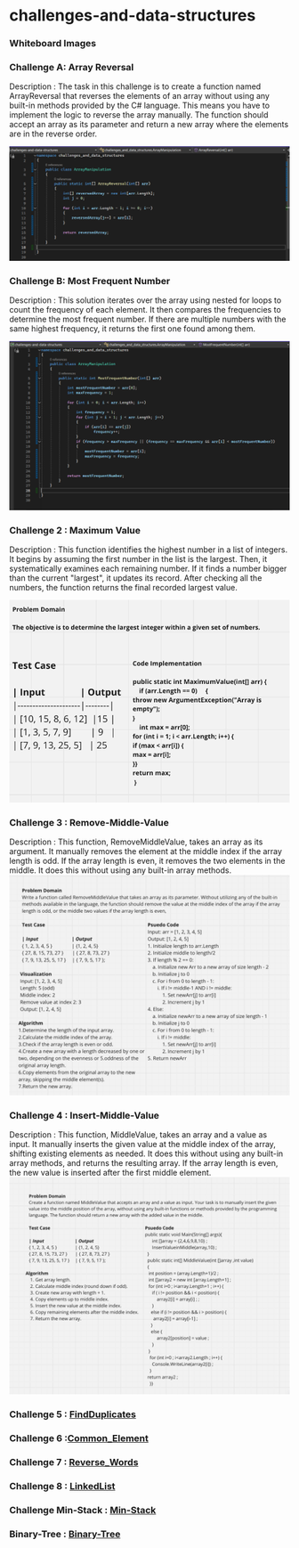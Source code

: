 # challenges-and-data-structures

### Whiteboard Images
### Challenge A: Array Reversal
Description : 
The task in this challenge is to create a function named ArrayReversal that reverses the elements of an array without using any built-in methods provided by the C# language. This means you have to implement the logic to reverse the array manually. The function should accept an array as its parameter and return a new array where the elements are in the reverse order.

![Array Reversal Whiteboard](./White%20Board%20Challenge/Images/Reversal%20Array.png)

### Challenge B: Most Frequent Number
Description : 
This solution iterates over the array using nested for loops to count the frequency of each element. It then compares the frequencies to determine the most frequent number. If there are multiple numbers with the same highest frequency, it returns the first one found among them.

![Most Frequent Number Whiteboard](./White%20Board%20Challenge/Images/MostFrequent.png)

### Challenge 2 : Maximum Value
Description : 
This function identifies the highest number in a list of integers.  It begins by assuming the first number in the list is the largest. Then, it systematically examines each remaining number. If it finds a number bigger than the current "largest", it updates its record. After checking all the numbers, the function returns the final recorded largest value.

![Maximum-Value](./White%20Board%20Challenge/Images/MaximumValue.png)

### Challenge 3 : Remove-Middle-Value
Description : 
This function, RemoveMiddleValue, takes an array as its argument. It manually removes the element at the middle index if the array length is odd. If the array length is even, it removes the two elements in the middle. It does this without using any built-in array methods.
![Remove Middle Value from Array](./White%20Board%20Challenge/Images/Remove%20Middle%20Value%20from%20Array.png)

### Challenge 4 : Insert-Middle-Value
Description : 
This function, MiddleValue, takes an array and a value as input. It manually inserts the given value at the middle index of the array, shifting existing elements as needed. It does this without using any built-in array methods, and returns the resulting array. If the array length is even, the new value is inserted after the first middle element.
![Insert Middle Value To Array](./White%20Board%20Challenge/Images/Insert-Middle-Value..png)

### Challenge 5 : [FindDuplicates](Challenges/Find-Duplicates/README.md)

### Challenge 6 :[Common_Element](Challenges/Common_Elements/README.md)

### Challenge 7 : [Reverse_Words](Challenges/Reverse_Words/README.md)

### Challenge 8 : [LinkedList](Data_Structures/LinkedList/README.md)

### Challenge Min-Stack : [Min-Stack](Data_Structures/LinkedList/README.md)

### Binary-Tree : [Binary-Tree]((Data_Structures/LinkedList/README.md))